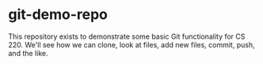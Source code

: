 # git-demo-repo

This repository exists to demonstrate some basic Git functionality for CS 220.  We'll see how we can clone, look at files, add new files, commit, push, and the like.
